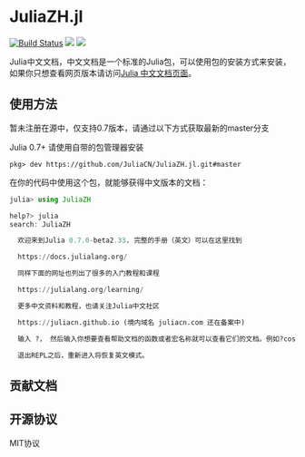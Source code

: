 # JuliaZH.jl

[![Build Status](https://travis-ci.org/JuliaCN/JuliaZH.jl.svg?branch=master)](https://travis-ci.org/JuliaCN/JuliaZH.jl)
[![](https://img.shields.io/badge/docs-stable-blue.svg)](https://juliacn.github.io/JuliaZH.jl/stable)
[![](https://img.shields.io/badge/docs-latest-blue.svg)](https://juliacn.github.io/JuliaZH.jl/latest)

Julia中文文档，中文文档是一个标准的Julia包，可以使用包的安装方式来安装，
如果你只想查看网页版本请访问[Julia 中文文档页面](https://juliacn.github.io/JuliaZH.jl)。

## 使用方法

暂未注册在源中，仅支持0.7版本，请通过以下方式获取最新的master分支

Julia 0.7+ 请使用自带的包管理器安装

```
pkg> dev https://github.com/JuliaCN/JuliaZH.jl.git#master
```

在你的代码中使用这个包，就能够获得中文版本的文档：

```julia
julia> using JuliaZH

help?> julia
search: JuliaZH

  欢迎来到Julia 0.7.0-beta2.33. 完整的手册（英文）可以在这里找到

  https://docs.julialang.org/

  同样下面的网址也列出了很多的入门教程和课程

  https://julialang.org/learning/

  更多中文资料和教程，也请关注Julia中文社区

  https://juliacn.github.io (境内域名 juliacn.com 还在备案中)

  输入 ?， 然后输入你想要查看帮助文档的函数或者宏名称就可以查看它们的文档。例如?cos, 或者 ?@time 然后按回车键即可。

  退出REPL之后，重新进入将恢复英文模式。
```

<!--
Julia 0.7+ 请使用自带的包管理器安装

```julia
pkg> add JuliaZH
```

Julia 0.6 请在REPL中使用如下命令

```julia
julia> Pkg.add("JuliaZH")
``` -->

## 贡献文档

## 开源协议

MIT协议
